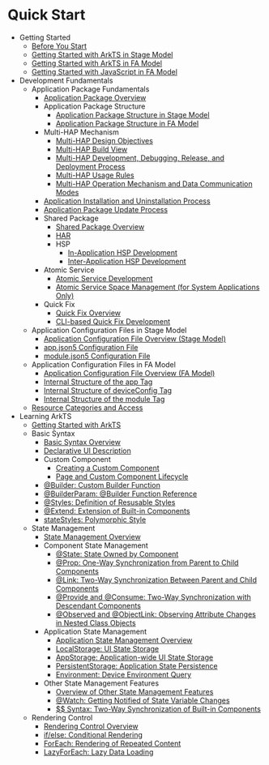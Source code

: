 # Quick Start

- Getting Started
  - [Before You Start](start-overview.md)
  - [Getting Started with ArkTS in Stage Model](start-with-ets-stage.md)
  - [Getting Started with ArkTS in FA Model](start-with-ets-fa.md)
  - [Getting Started with JavaScript in FA Model](start-with-js-fa.md)  
- Development Fundamentals
  - Application Package Fundamentals
    - [Application Package Overview](application-package-overview.md)
    - Application Package Structure
      - [Application Package Structure in Stage Model](application-package-structure-stage.md)
      - [Application Package Structure in FA Model](application-package-structure-fa.md)
    - Multi-HAP Mechanism
      - [Multi-HAP Design Objectives](multi-hap-objective.md)
      - [Multi-HAP Build View](multi-hap-build-view.md)
      - [Multi-HAP Development, Debugging, Release, and Deployment Process](multi-hap-release-deployment.md)
      - [Multi-HAP Usage Rules](multi-hap-rules.md)
      - [Multi-HAP Operation Mechanism and Data Communication Modes](multi-hap-principles.md)
    - [Application Installation and Uninstallation Process](application-package-install-uninstall.md)
    - [Application Package Update Process](application-package-update.md)
    - Shared Package
      - [Shared Package Overview](shared-guide.md)
      - [HAR](har-package.md)
      - HSP
        - [In-Application HSP Development](in-app-hsp.md)
        - [Inter-Application HSP Development](cross-app-hsp.md)
    - Atomic Service
      - [Atomic Service Development](atomicService.md)
      - [Atomic Service Space Management (for System Applications Only)](atomicService-aging.md)
    - Quick Fix
      - [Quick Fix Overview](quickfix-principles.md)
      - [CLI-based Quick Fix Development](quickfix-debug.md)
  - Application Configuration Files in Stage Model
    - [Application Configuration File Overview (Stage Model)](application-configuration-file-overview-stage.md)
    - [app.json5 Configuration File](app-configuration-file.md)
    - [module.json5 Configuration File](module-configuration-file.md)
  - Application Configuration Files in FA Model
    - [Application Configuration File Overview (FA Model)](application-configuration-file-overview-fa.md)
    - [Internal Structure of the app Tag](app-structure.md)
    - [Internal Structure of deviceConfig Tag](deviceconfig-structure.md)
    - [Internal Structure of the module Tag](module-structure.md)
  - [Resource Categories and Access](resource-categories-and-access.md)
- Learning ArkTS
    - [Getting Started with ArkTS](arkts-get-started.md)
  - Basic Syntax
    - [Basic Syntax Overview](arkts-basic-syntax-overview.md)
    - [Declarative UI Description](arkts-declarative-ui-description.md)
    - Custom Component
      - [Creating a Custom Component](arkts-create-custom-components.md)
      - [Page and Custom Component Lifecycle](arkts-page-custom-components-lifecycle.md)
    - [\@Builder: Custom Builder Function](arkts-builder.md)
    - [\@BuilderParam: @Builder Function Reference](arkts-builderparam.md)
    - [\@Styles: Definition of Resusable Styles](arkts-style.md)
    - [\@Extend: Extension of Built-in Components](arkts-extend.md)
    - [stateStyles: Polymorphic Style](arkts-statestyles.md)
  - State Management
    - [State Management Overview](arkts-state-management-overview.md)
    - Component State Management
      - [\@State: State Owned by Component](arkts-state.md)
      - [\@Prop: One-Way Synchronization from Parent to Child Components](arkts-prop.md)
      - [\@Link: Two-Way Synchronization Between Parent and Child Components](arkts-link.md)
      - [\@Provide and \@Consume: Two-Way Synchronization with Descendant Components](arkts-provide-and-consume.md)
      - [\@Observed and \@ObjectLink: Observing Attribute Changes in Nested Class Objects](arkts-observed-and-objectlink.md)
    - Application State Management
      - [Application State Management Overview](arkts-application-state-management-overview.md)
      - [LocalStorage: UI State Storage](arkts-localstorage.md)
      - [AppStorage: Application-wide UI State Storage](arkts-appstorage.md)
      - [PersistentStorage: Application State Persistence](arkts-persiststorage.md)
      - [Environment: Device Environment Query](arkts-environment.md)
    - Other State Management Features
      - [Overview of Other State Management Features](arkts-other-state-mgmt-functions-overview.md)
      - [\@Watch: Getting Notified of State Variable Changes](arkts-watch.md)
      - [$$ Syntax: Two-Way Synchronization of Built-in Components](arkts-two-way-sync.md)
  - Rendering Control
    - [Rendering Control Overview](arkts-rendering-control-overview.md)
    - [if/else: Conditional Rendering](arkts-rendering-control-ifelse.md)
    - [ForEach: Rendering of Repeated Content](arkts-rendering-control-foreach.md)
    - [LazyForEach: Lazy Data Loading](arkts-rendering-control-lazyforeach.md)
